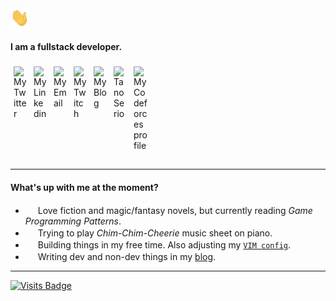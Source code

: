 <img alt="Wave" src="https://raw.githubusercontent.com/francoserio/francoserio/master/assets/wave.gif" width="30px" height="30px" />

#### I am a fullstack developer.

<div style="display: inline-flex; padding-bottom: 10px;">
    <a style="margin: 5px;" href="https://twitter.com/tanoargie" target="_blank">
        <img align="left" alt="My Twitter" width="22px" src="https://icongr.am/fontawesome/twitter.svg?size=128&color=81b214" />
    </a>
    <a style="margin: 5px;" href="https://www.linkedin.com/in/franco-serio-458666b3/" target="_blank">
        <img align="left" alt="My Linkedin" width="22px" src="https://icongr.am/fontawesome/linkedin.svg?size=128&color=81b214" />
    </a>
    <a style="margin: 5px;" href="mailto:franco@samser.co" target="_blank">
        <img align="left" alt="My Email" width="22px" src="https://icongr.am/fontawesome/envelope.svg?size=128&color=81b214" />
    </a> 
    <a style="margin: 5px;" href="https://www.twitch.tv/tanoargie" target="_blank">
        <img align="left" alt="My Twitch" width="22px" src="https://icongr.am/fontawesome/twitch.svg?size=128&color=81b214" />
    </a> 
    <a style="margin: 5px;" href="https://www.elrincondeltano.com/" target="_blank">
        <img align="left" alt="My Blog" width="22px" src="https://icongr.am/material/blogger.svg?size=128&color=81b214" />
    </a>
    <a style="margin: 5px;" href="https://www.instagram.com/tano.argie/" target="_blank">
        <img align="left" alt="Tano Serio" width="22px" src="https://icongr.am/fontawesome/instagram.svg?size=128&color=81b214" />
    </a>
    <a style="margin: 5px;" href="https://codeforces.com/profile/FrankSerious" target="_blank">
        <img align="left" alt="My Codeforces profile" width="22px" src="https://icongr.am/simple/codeforces.svg?size=12&color=81b214" />
    </a>
</div>
<br>

---

#### What's up with me at the moment?

- <img height="16" width="16" src="https://icongr.am/material/book-open-page-variant.svg?size=16&color=81b214" /> Love fiction and magic/fantasy novels, but currently reading _Game Programming Patterns_.
- <img height="16" width="16" src="https://icongr.am/material/piano.svg?size=16&color=81b214" /> Trying to play _Chim-Chim-Cheerie_ music sheet on piano.
- <img height="16" width="16" src="https://icongr.am/material/laptop.svg?size=16&color=81b214" /> Building things in my free time. Also adjusting my [`VIM config`](https://github.com/francoserio/neovim-config).
- <img height="16" width="16" src="https://icongr.am/material/feather.svg?size=16&color=81b214" /> Writing dev and non-dev things in my [blog](https://www.elrincondeltano.com).

---

<!-- #### My last notes on development (soon): -->

[![Visits Badge](https://badges.strrl.dev/visits/francoserio/francoserio)](https://badges.strrl.dev)
